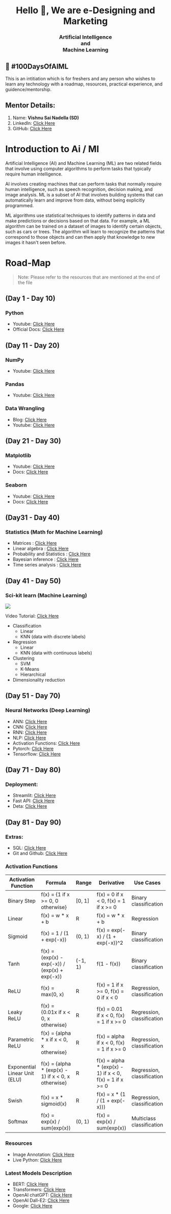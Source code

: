 <h1 align="center">Hello 👋, We are e-Designing and Marketing </h1>
<h3 align="center">Artificial Intelligence <br>and<br> Machine Learning</h3>

## 💯 #100DaysOfAIML

<p> This is an intitiation which is for freshers and any person who wishes to learn any technology with a roadmap, resources, practical experience, and guidence/mentorship. </p>

## Mentor Details:

 1. Name:  **Vishnu Sai Nadella (SD)**
 2. LinkedIn: [Click Here](https://www.linkedin.com/in/vishnu-nadella-007/)
 3. GitHub: [Click Here](https://www.github.com/VishnuNadella)


# Introduction to Ai / Ml
Artificial Intelligence (AI) and Machine Learning (ML) are two related fields that involve using computer algorithms to perform tasks that typically require human intelligence.

AI involves creating machines that can perform tasks that normally require human intelligence, such as speech recognition, decision making, and image analysis. ML is a subset of AI that involves building systems that can automatically learn and improve from data, without being explicitly programmed.

ML algorithms use statistical techniques to identify patterns in data and make predictions or decisions based on that data. For example, a ML algorithm can be trained on a dataset of images to identify certain objects, such as cars or trees. The algorithm will learn to recognize the patterns that correspond to those objects and can then apply that knowledge to new images it hasn't seen before.

# Road-Map
> Note: Please refer to the resources that are mentioned at the end of the file

## (Day 1 - Day 10)
### Python 
- Youtube: [Click Here](https://goo.gl/eVauVX)
- Official Docs: [Click Here](https://www.python.org/doc/)

## (Day 11 - Day 20)
### NumPy
- Youtube: [Click Here](https://www.youtube.com/watch?v=uRsE5WGiKWo)

### Pandas
- Youtube: [Click Here](https://www.youtube.com/watch?v=tRKeLrwfUgU)

### Data Wrangling
- Blog: [Click Here](https://www.shanelynn.ie/summarising-aggregation-and-grouping-data-in-python-pandas/)
- Youtube: [Click Here](https://www.youtube.com/watch?v=gtjxAH8uaP0)

## (Day 21 - Day 30)
### Matplotlib
- Youtube: [Click Here](https://www.youtube.com/watch?v=3Xc3CA655Y4)
- Docs: [Click Here](https://matplotlib.org/)

### Seaborn
- Youtube: [Click Here](https://www.youtube.com/watch?v=hLbVXF70BCE&list=PLjVLYmrlmjGfhqSO3rF4n02rrj9w2Ch2C)
- Docs: [Click Here](https://seaborn.pydata.org/tutorial.html)

## (Day31 - Day 40)
### Statistics (Math for Machine Learning)
- Matrices : [Click Here](https://www.khanacademy.org/math/precalculus/x9e81a4f98389efdf:matrices)
- Linear algebra : [Click Here](https://www.khanacademy.org/math/linear-algebra)
- Probability and Statistics : [Click Here](https://www.khanacademy.org/math/statistics-probability)
- Bayesian inference : [Click Here](https://seeing-theory.brown.edu/bayesian-inference/index.html)
- Time series analysis : [Click Here](https://www.tableau.com/learn/articles/time-series-analysis)

## (Day 41 - Day 50)
### Sci-kit learn (Machine Learning)
<img src = "https://scikit-learn.org/stable/_static/ml_map.png">

Video Tutorial: [Click Here](https://www.youtube.com/watch?v=pqNCD_5r0IU&t=748s)

- Classification
  - Linear
  - KNN (data with discrete labels)
- Regression
  - Linear
  - KNN (data with continuous labels)
- Clustering
  - SVM
  - K-Means
  - Hierarchical
- Dimensionality reduction

## (Day 51 - Day 70)
### Neural Networks (Deep Learning)

- ANN: [Click Here](https://www.kaggle.com/learn/intro-to-deep-learning)
- CNN: [Click Here](https://poloclub.github.io/cnn-explainer/)
- RNN: [Click Here](https://stanford.edu/~shervine/teaching/cs-230/cheatsheet-recurrent-neural-networks)
- NLP: [Click Here](https://monkeylearn.com/blog/what-is-natural-language-processing/)
- Activation Functions: [Click Here](https://www.mygreatlearning.com/blog/activation-functions/)
- Pytorch: [Click Here](https://www.udacity.com/course/deep-learning-pytorch--ud188?irclickid=Xf1XoHWb-xyNU2WwauzlbwGNUkAyWkXpOQV2RA0&irgwc=1&utm_source=affiliate&utm_medium=&aff=2406137&utm_term=&utm_campaign=__&utm_content=&adid=786224)
- Tensorflow: [Click Here](https://www.udacity.com/course/intro-to-tensorflow-for-deep-learning--ud187?irclickid=Xf1XoHWb-xyNU2WwauzlbwGNUkAyWkXJOQV2RA0&irgwc=1&utm_source=affiliate&utm_medium=&aff=2406137&utm_term=&utm_campaign=__&utm_content=&adid=786224)

## (Day 71 - Day 80)
### Deployment:
- Streamlit: [Click Here](https://streamlit.io/)
- Fast API: [Click Here](https://fastapi.tiangolo.com/)
- Deta: [Click Here](https://deta.space/)

## (Day 81 - Day 90)
### Extras:
- SQL: [Click Here](https://mode.com/sql-tutorial/)
- Git and Github: [Click Here](https://www.youtube.com/watch?v=SWYqp7iY_Tc)

### Activation Functions

| Activation Function | Formula | Range | Derivative | Use Cases |
|---|---|---|---|---|
| Binary Step | f(x) = {1 if x >= 0, 0 otherwise} | [0, 1] | f(x) = 0 if x < 0, f(x) = 1 if x >= 0 | Binary classification |
| Linear | f(x) = w * x + b | R | f(x) = w * x + b | Regression |
| Sigmoid | f(x) = 1 / (1 + exp(-x)) | (0, 1) | f(x) = exp(-x) / (1 + exp(-x))^2 | Binary classification |
| Tanh | f(x) = (exp(x) - exp(-x)) / (exp(x) + exp(-x)) | (-1, 1) | f(1 - f(x)) | Binary classification |
| ReLU | f(x) = max(0, x) | R | f(x) = 1 if x >= 0, f(x) = 0 if x < 0 | Regression, classification |
| Leaky ReLU | f(x) = {0.01x if x < 0, x otherwise} | R | f(x) = 0.01 if x < 0, f(x) = 1 if x >= 0 | Regression, classification |
| Parametric ReLU | f(x) = {alpha * x if x < 0, x otherwise} | R | f(x) = alpha if x < 0, f(x) = 1 if x >= 0 | Regression, classification |
| Exponential Linear Unit (ELU) | f(x) = {alpha * (exp(x) - 1) if x < 0, x otherwise} | R | f(x) = alpha * (exp(x) - 1) if x < 0, f(x) = 1 if x >= 0 | Regression, classification |
| Swish | f(x) = x * sigmoid(x) | R | f(x) = x * (1 / (1 + exp(-x))) | Regression, classification |
| Softmax | f(x) = exp(x) / sum(exp(x)) | (0, 1) | f(x) = exp(x) / sum(exp(x)) | Multiclass classification |


### Resources
- Image Annotation: [Click Here](https://www.makesense.ai/)
- Live Python: [Click Here](https://pythontutor.com/visualize.html#mode=edit)

### Latest Models Description
- BERT: [Click Here](https://ai.googleblog.com/2018/11/open-sourcing-bert-state-of-art-pre.html)
- Transformers: [Click Here](https://towardsdatascience.com/transformers-89034557de14)
- OpenAI chatGPT: [Click Here](https://chat.openai.com/chat)
- OpenAI Dall-E2: [Click Here](https://openai.com/blog/dall-e/)
- Google: [Click Here](https://ai.google/)

